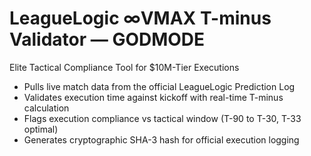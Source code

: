 # LeagueLogic ∞VMAX T-minus Validator — GODMODE

Elite Tactical Compliance Tool for $10M-Tier Executions

- Pulls live match data from the official LeagueLogic Prediction Log
- Validates execution time against kickoff with real-time T-minus calculation
- Flags execution compliance vs tactical window (T-90 to T-30, T-33 optimal)
- Generates cryptographic SHA-3 hash for official execution logging
